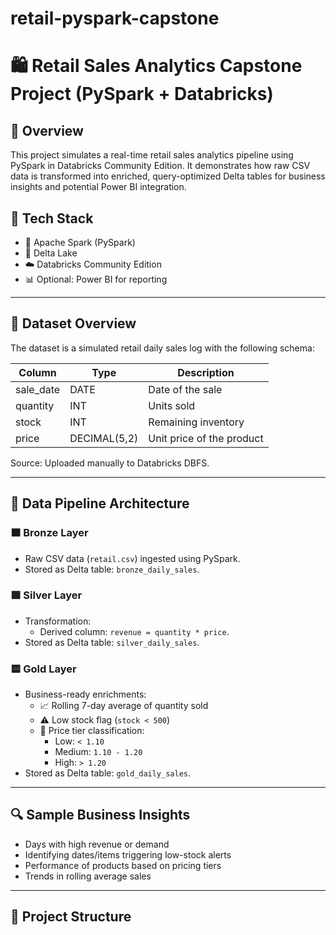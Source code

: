 # retail-pyspark-capstone
# 🛍️ Retail Sales Analytics Capstone Project (PySpark + Databricks)

## 📌 Overview

This project simulates a real-time retail sales analytics pipeline using PySpark in Databricks Community Edition. It demonstrates how raw CSV data is transformed into enriched, query-optimized Delta tables for business insights and potential Power BI integration.

## 🧰 Tech Stack

- 🧠 Apache Spark (PySpark)
- 💾 Delta Lake
- ☁️ Databricks Community Edition
- 📊 Optional: Power BI for reporting

---

## 📁 Dataset Overview

The dataset is a simulated retail daily sales log with the following schema:

| Column     | Type         | Description                        |
| ---------- | ------------ | ---------------------------------- |
| sale_date  | DATE         | Date of the sale                   |
| quantity   | INT          | Units sold                         |
| stock      | INT          | Remaining inventory                |
| price      | DECIMAL(5,2) | Unit price of the product          |

Source: Uploaded manually to Databricks DBFS.

---

## 🧱 Data Pipeline Architecture

### 🟫 Bronze Layer
- Raw CSV data (`retail.csv`) ingested using PySpark.
- Stored as Delta table: `bronze_daily_sales`.

### 🟪 Silver Layer
- Transformation:
  - Derived column: `revenue = quantity * price`.
- Stored as Delta table: `silver_daily_sales`.

### 🟨 Gold Layer
- Business-ready enrichments:
  - 📈 Rolling 7-day average of quantity sold
  - ⚠️ Low stock flag (`stock < 500`)
  - 💸 Price tier classification:
    - Low: `< 1.10`
    - Medium: `1.10 - 1.20`
    - High: `> 1.20`
- Stored as Delta table: `gold_daily_sales`.

---

## 🔍 Sample Business Insights

- Days with high revenue or demand
- Identifying dates/items triggering low-stock alerts
- Performance of products based on pricing tiers
- Trends in rolling average sales

---

## 📂 Project Structure

